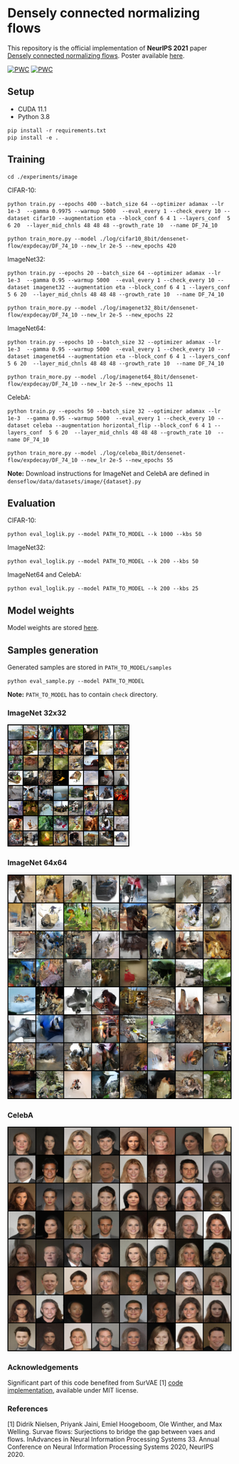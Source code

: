 # Densely connected normalizing flows

This repository is the official implementation of **NeurIPS 2021** paper [Densely connected normalizing flows](https://arxiv.org/abs/2106.04627).
Poster available [here](assets/poster_DenseFlow.png).

[![PWC](https://img.shields.io/endpoint.svg?url=https://paperswithcode.com/badge/densely-connected-normalizing-flows/image-generation-on-imagenet-32x32)](https://paperswithcode.com/sota/image-generation-on-imagenet-32x32?p=densely-connected-normalizing-flows)
[![PWC](https://img.shields.io/endpoint.svg?url=https://paperswithcode.com/badge/densely-connected-normalizing-flows/image-generation-on-imagenet-64x64)](https://paperswithcode.com/sota/image-generation-on-imagenet-64x64?p=densely-connected-normalizing-flows)

##  Setup

- CUDA 11.1 
- Python 3.8

```
pip install -r requirements.txt
pip install -e .
```
## Training
  
```
cd ./experiments/image
```
CIFAR-10:
```
python train.py --epochs 400 --batch_size 64 --optimizer adamax --lr 1e-3  --gamma 0.9975 --warmup 5000  --eval_every 1 --check_every 10 --dataset cifar10 --augmentation eta --block_conf 6 4 1 --layers_conf  5 6 20  --layer_mid_chnls 48 48 48 --growth_rate 10  --name DF_74_10
```
```
python train_more.py --model ./log/cifar10_8bit/densenet-flow/expdecay/DF_74_10 --new_lr 2e-5 --new_epochs 420
```
ImageNet32:
```
python train.py --epochs 20 --batch_size 64 --optimizer adamax --lr 1e-3  --gamma 0.95 --warmup 5000  --eval_every 1 --check_every 10 --dataset imagenet32 --augmentation eta --block_conf 6 4 1 --layers_conf  5 6 20  --layer_mid_chnls 48 48 48 --growth_rate 10  --name DF_74_10
```
```
python train_more.py --model ./log/imagenet32_8bit/densenet-flow/expdecay/DF_74_10 --new_lr 2e-5 --new_epochs 22
```
ImageNet64:
```
python train.py --epochs 10 --batch_size 32 --optimizer adamax --lr 1e-3  --gamma 0.95 --warmup 5000  --eval_every 1 --check_every 10 --dataset imagenet64 --augmentation eta --block_conf 6 4 1 --layers_conf  5 6 20  --layer_mid_chnls 48 48 48 --growth_rate 10  --name DF_74_10
```
```
python train_more.py --model ./log/imagenet64_8bit/densenet-flow/expdecay/DF_74_10 --new_lr 2e-5 --new_epochs 11
```
CelebA:
```
python train.py --epochs 50 --batch_size 32 --optimizer adamax --lr 1e-3  --gamma 0.95 --warmup 5000  --eval_every 1 --check_every 10 --dataset celeba --augmentation horizontal_flip --block_conf 6 4 1 --layers_conf  5 6 20  --layer_mid_chnls 48 48 48 --growth_rate 10  --name DF_74_10
```
```
python train_more.py --model ./log/celeba_8bit/densenet-flow/expdecay/DF_74_10 --new_lr 2e-5 --new_epochs 55
```
**Note:** Download instructions for ImageNet and CelebA are defined in `denseflow/data/datasets/image/{dataset}.py`
## Evaluation

CIFAR-10:
```
python eval_loglik.py --model PATH_TO_MODEL --k 1000 --kbs 50
```
ImageNet32:
```
python eval_loglik.py --model PATH_TO_MODEL --k 200 --kbs 50
```
ImageNet64 and CelebA:
```
python eval_loglik.py --model PATH_TO_MODEL --k 200 --kbs 25
```

## Model weights
Model weights are stored [here](https://drive.google.com/file/d/1CAX-TV4ZTtNbb57UYTn6j-rY7CQFpocp/view?usp=sharing).

## Samples generation
Generated samples are stored in `PATH_TO_MODEL/samples`
```
python eval_sample.py --model PATH_TO_MODEL
```
**Note:** `PATH_TO_MODEL` has to contain `check` directory.

### ImageNet 32x32

![Alt text](assets/ImageNet32.png?raw=true)

### ImageNet 64x64

![Alt text](assets/ImageNet64.png?raw=true)

### CelebA

![Alt text](assets/CelebA.png?raw=true)


### Acknowledgements
Significant part of this code benefited from SurVAE [1] [code implementation](https://github.com/didriknielsen/survae_flows), available under MIT license.


### References
[1] Didrik Nielsen, Priyank Jaini, Emiel Hoogeboom, Ole Winther, and Max Welling. Survae flows: Surjections to bridge the gap between vaes and flows. InAdvances in Neural Information Processing Systems 33. Annual Conference on Neural Information Processing Systems 2020, NeurIPS 2020.
